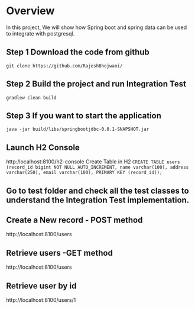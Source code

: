 
# Overview
In this project, We will show how Spring boot and spring data can be used to integrate with postgresql.


## Step 1 Download the code from github
```git clone https://github.com/RajeshBhojwani/```

## Step 2 Build the project and run Integration Test
```gradlew clean build```

## Step 3 If you want to start the application
```java -jar build/libs/springbootjdbc-0.0.1-SNAPSHOT.jar```

## Launch H2 Console
http:/localhost:8100/h2-console
Create Table in H2
```CREATE TABLE users (record_id bigint NOT NULL AUTO_INCREMENT, name varchar(100), address varchar(250), email varchar(100), PRIMARY KEY (record_id)); ```
## Go to test folder and check all the test classes to understand the Integration Test implementation.

## Create a New record - POST method
http://localhost:8100/users

## Retrieve users -GET method
http://localhost:8100/users

## Retrieve user by id
http://localhost:8100/users/1







